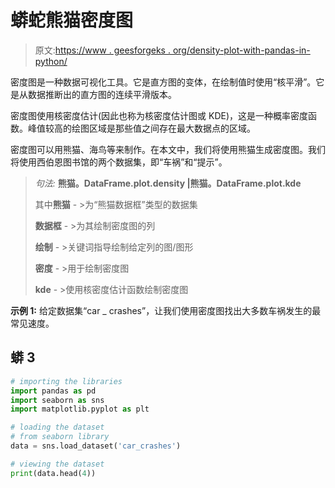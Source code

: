 # 蟒蛇熊猫密度图

> 原文:[https://www . geesforgeks . org/density-plot-with-pandas-in-python/](https://www.geeksforgeeks.org/density-plots-with-pandas-in-python/)

密度图是一种数据可视化工具。它是直方图的变体，在绘制值时使用“核平滑”。它是从数据推断出的直方图的连续平滑版本。

密度图使用核密度估计(因此也称为核密度估计图或 KDE)，这是一种概率密度函数。峰值较高的绘图区域是那些值之间存在最大数据点的区域。

密度图可以用熊猫、海鸟等来制作。在本文中，我们将使用熊猫生成密度图。我们将使用西伯恩图书馆的两个数据集，即“车祸”和“提示”。

> *句法:* **熊猫。DataFrame.plot.density |熊猫。DataFrame.plot.kde**
> 
> 其中**熊猫** - >为“熊猫数据框”类型的数据集
> 
> **数据框** - >为其绘制密度图的列
> 
> **绘制** - >关键词指导绘制给定列的图/图形
> 
> **密度** - >用于绘制密度图
> 
> **kde** - >使用核密度估计函数绘制密度图

**示例 1:** 给定数据集“car _ crashes”，让我们使用密度图找出大多数车祸发生的最常见速度。

## 蟒 3

```py
# importing the libraries
import pandas as pd
import seaborn as sns
import matplotlib.pyplot as plt

# loading the dataset
# from seaborn library
data = sns.load_dataset('car_crashes')

# viewing the dataset
print(data.head(4))
```